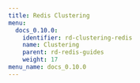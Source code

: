```yaml
---
title: Redis Clustering
menu:
  docs_0.10.0:
    identifier: rd-clustering-redis
    name: Clustering
    parent: rd-redis-guides
    weight: 17
menu_name: docs_0.10.0
---
```


